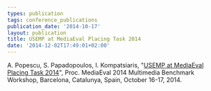 ```yaml
---
types: publication
tags: conference_publications
publication_date: '2014-10-17'
layout: publication
title: USEMP at MediaEval Placing Task 2014
date: '2014-12-02T17:49:01+02:00'
---
```

<p>A. Popescu, S. Papadopoulos, I. Kompatsiaris, "<a href="http://http://ceur-ws.org/Vol-1263/mediaeval2014_submission_70.pdf">USEMP at MediaEval Placing Task 2014</a>", Proc. MediaEval 2014 Multimedia Benchmark Workshop, Barcelona, Catalunya, Spain, October 16-17, 2014.</p>
